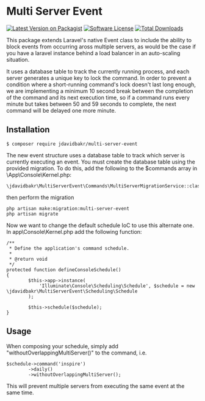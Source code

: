 # Multi Server Event

[![Latest Version on Packagist][ico-version]][link-packagist]
[![Software License][ico-license]](LICENSE.md)
[![Total Downloads][ico-downloads]][link-downloads]

This package extends Laravel's native Event class to include the ability to block events from occurring aross multiple servers, as would be the case if you have a laravel instance behind a load balancer in an auto-scaling situation.

It uses a database table to track the currently running process, and each server generates a unique key to lock the command. In order to prevent a condition where a short-running command's lock doesn't last long enough, we are implementing a minimum 10 second break between the completion of the command and its next execution time, so if a command runs every minute but takes between 50 and 59 seconds to complete, the next command will be delayed one more minute.

## Installation


```
$ composer require jdavidbakr/multi-server-event
```

The new event structure uses a database table to track which server is currently executing an event. You must create the database table using the provided migration.  To do this, add the following to the $commands array in \App\Console\Kernel.php:

```
\jdavidbakr\MultiServerEvent\Commands\MultiServerMigrationService::class,
```

then perform the migration

```
php artisan make:migration:multi-server-event
php artisan migrate
```

Now we want to change the default schedule IoC to use this alternate one.  In app\Console\Kernel.php add the following function:

```
/**
 * Define the application's command schedule.
 *
 * @return void
 */
protected function defineConsoleSchedule()
{
		$this->app->instance(
            'Illuminate\Console\Scheduling\Schedule', $schedule = new \jdavidbakr\MultiServerEvent\Scheduling\Schedule
        );

        $this->schedule($schedule);
}
```

## Usage

When composing your schedule, simply add "withoutOverlappingMultiServer()" to the command, i.e.

```
$schedule->command('inspire')
		->daily()
		->withoutOverlappingMultiServer();
```

This will prevent multiple servers from executing the same event at the same time.

[ico-version]: https://img.shields.io/packagist/v/jdavidbakr/multi-server-event.svg?style=flat-square
[ico-license]: https://img.shields.io/badge/license-MIT-brightgreen.svg?style=flat-square
[ico-downloads]: https://img.shields.io/packagist/dt/jdavidbakr/multi-server-event.svg?style=flat-square

[link-packagist]: https://packagist.org/packages/jdavidbakr/multi-server-event
[link-downloads]: https://packagist.org/packages/jdavidbakr/multi-server-event
[link-author]: https://github.com/jdavidbakr
[link-contributors]: ../../contributors
